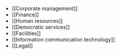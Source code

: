 - [[Corporate management]]
- [[Finance]]
- [[Human resources]]
- [[Democratic services]]
- [[Facilities]]
- [[Information communication technology]]
- [[Legal]]

